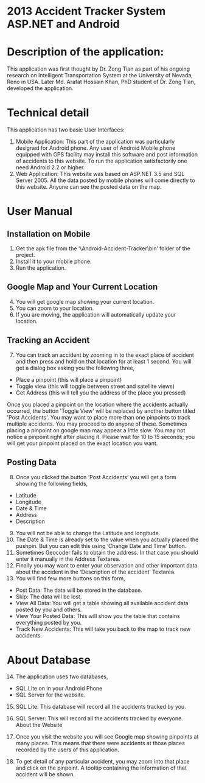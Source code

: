 # 2013 Accident Tracker System ASP.NET and Android
 
# Description of the application:

This application was first thought by Dr. Zong Tian as part of his ongoing research on Intelligent Transportation System at the University of Nevada, Reno in USA. Later Md. Arafat Hossain Khan, PhD student of Dr. Zong Tian, developed the application.

# Technical detail
This application has two basic User Interfaces:
1.	Mobile Application: This part of the application was particularly designed for Android phone. Any user of Android Mobile phone equipped with GPS facility may install this software and post information of accidents to this website. To run the application satisfactorily one need Android 2.2 or higher.
2.	Web Application: This website was based on ASP.NET 3.5 and SQL Server 2005. All the data posted by mobile phones will come directly to this website. Anyone can see the posted data on the map.

# User Manual

## Installation on Mobile
1.	Get the apk file from the ‘\Android-Accident-Tracker\bin’ folder of the project.
2.	Install it to your mobile phone.
3.	Run the application.
## Google Map and Your Current Location
4.	You will get google map showing your current location.
5.	 You can zoom to your location.
6.	 If you are moving, the application will automatically update your location.
## Tracking an Accident
7.	You can track an accident by zooming in to the exact place of accident and then press and hold on that location for at least 1 second. You will get a dialog box asking you the following three,
 - Place a pinpoint (this will place a pinpoint)
 -	Toggle view (this will toggle between street and satellite views)
 - Get Address (this will tell you the address of the place you pressed)

Once you placed a pinpoint on the location where the accidents actually occurred, the button 'Toggle View' will be replaced by another button titled 'Post Accidents'. You may want to place more than one pinpoints to track multiple accidents. You may proceed to do anyone of these. Sometimes placing a pinpoint on google map may appear a little slow. You may not notice a pinpoint right after placing it. Please wait for 10 to 15 seconds; you will get your pinpoint placed on the exact location you want.


## Posting Data

8.	Once you clicked the button ‘Post Accidents’ you will get a form showing the following fields,
 - Latitude
 - Longitude
 -	Date & Time
 -	Address
 -	Description
9.	 You will not be able to change the Latitude and longitude.
10.	The Date & Time is already set to the value when you actually placed the pushpin. But you can edit this using ‘Change Date and Time’ button.
11.	Sometimes Geocoder fails to obtain the address. In that case you should enter it manually in the Address Textarea.
12.	Finally you may want to enter your observation and other important data about the accident in the ‘Description of the accident’ Textarea.
13.	You will find few more buttons on this form,
 -	Post Data: The data will be stored in the database.
 - Skip: The data will be lost.
 - View All Data: You will get a table showing all available accident data posted by you and others.
 - View Your Posted Data: This will show you the table that contains everything posted by you.
 - Track New Accidents: This will take you back to the map to track new accidents.

# About Database

14.	The application uses two databases,
 - SQL Lite on in your Android Phone
 - SQL Server for the website.
15.	SQL Lite: This database will record all the accidents tracked by you.
16.	SQL Server: This will record all the accidents tracked by everyone.
About the Website

17.	Once you visit the website you will see Google map showing pinpoints at many places. This means that there were accidents at those places recorded by the users of this application.
18.	To get detail of any particular accident, you may zoom into that place and click on the pinpoint. A tooltip containing the information of that accident will be shown.
